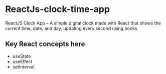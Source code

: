 # ReactJs-clock-time-app
ReactJS Clock App – A simple digital clock made with React that shows the current time, date, and day, updating every second using hooks

## Key React concepts here
- useState
- useEffect
- setInterval
